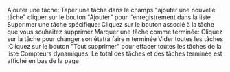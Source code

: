 Ajouter une tâche:
  Taper une tâche dans le champs "ajouter une nouvelle tâche"
  cliquer sur le bouton "Ajouter" pour l'enregistrement dans la liste
Supprimer une tâche spécifique:
  Cliquez sur le bouton associé à la tâche que vous souhaitez supprimer
Marquer une tâche comme terminée:
  Cliquez sur la tâche pour changer son état(à faire n terminée
Vider toutes les tâches :Cliquez sur le bouton "Tout supprimer" pour effacer toutes les tâches de la liste
Compteurs dynamiques:
  Le total des tâches et des tâches terminée est affiché en bas de la page
